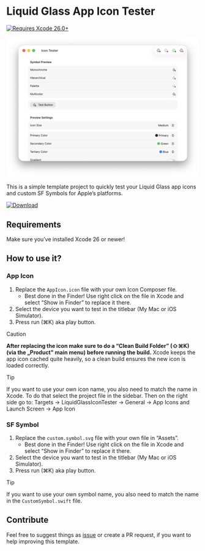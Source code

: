 # Liquid Glass App Icon Tester

[![Requires Xcode 26.0+](https://img.shields.io/badge/Requires_Xcode_26.0%2B-%23147EFB?logo=xcode&logoColor=ffffff)](https://developer.apple.com/xcode/)

![macOS Screenshot](ExampleMac.png)

This is a simple template project to quickly test your Liquid Glass app icons and custom SF Symbols for Apple’s platforms.

[![Download](https://img.shields.io/badge/Download-%23428646?style=for-the-badge)](https://github.com/alexkaessner/LiquidGlassIconTester/archive/refs/heads/main.zip)

## Requirements
Make sure you’ve installed Xcode 26 or newer!

## How to use it?
### App Icon
1. Replace the `AppIcon.icon` file with your own Icon Composer file.
   - Best done in the Finder! Use right click on the file in Xcode and select “Show in Finder” to replace it there.
2. Select the device you want to test in the titlebar (My Mac or iOS Simulator).
3. Press run (⌘K) aka play button.

> [!CAUTION]
> **After replacing the icon make sure to do a “Clean Build Folder” (⇧⌘K) (via the „Product" main menu) before running the build.** Xcode keeps the app icon cached quite heavily, so a clean build ensures the new icon is loaded correctly.

> [!TIP]
> If you want to use your own icon name, you also need to match the name in Xcode. To do that select the project file in the sidebar. Then on the right side go to: Targets → LiquidGlassIconTester → General → App Icons and Launch Screen → App Icon

### SF Symbol
1. Replace the `custom.symbol.svg` file with your own file in “Assets”.
   - Best done in the Finder! Use right click on the file in Xcode and select “Show in Finder” to replace it there.
2. Select the device you want to test in the titlebar (My Mac or iOS Simulator).
3. Press run (⌘K) aka play button.

> [!TIP]
> If you want to use your own symbol name, you also need to match the name in the `CustomSymbol.swift` file.

## Contribute
Feel free to suggest things as [issue](https://github.com/alexkaessner/LiquidGlassIconTester/issues) or create a PR request, if you want to help improving this template.